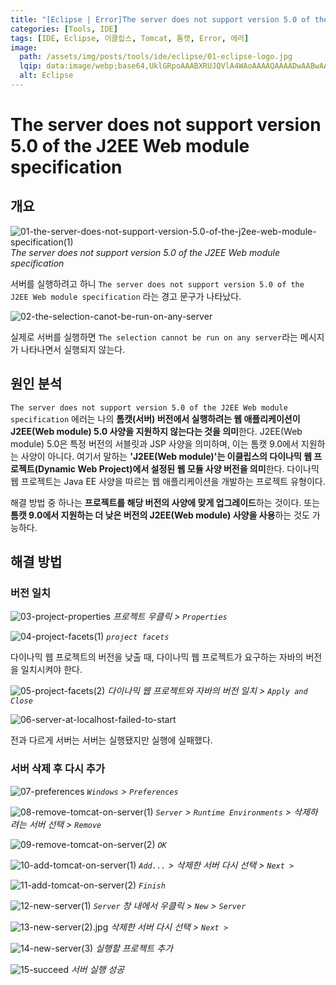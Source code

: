```yaml
---
title: "[Eclipse | Error]The server does not support version 5.0 of the J2EE Web module specification"
categories: [Tools, IDE]
tags: [IDE, Eclipse, 이클립스, Tomcat, 톰캣, Error, 에러]
image:
  path: /assets/img/posts/tools/ide/eclipse/01-eclipse-logo.jpg
  lqip: data:image/webp;base64,UklGRpoAAABXRUJQVlA4WAoAAAAQAAAADwAABwAAQUxQSDIAAAARL0AmbZurmr57yyIiqE8oiG0bejIYEQTgqiDA9vqnsUSI6H+oAERp2HZ65qP/VIAWAFZQOCBCAAAA8AEAnQEqEAAIAAVAfCWkAALp8sF8rgRgAP7o9FDvMCkMde9PK7euH5M1m6VWoDXf2FkP3BqV0ZYbO6NA/VFIAAAA
  alt: Eclipse
---
```


# The server does not support version 5.0 of the J2EE Web module specification

## 개요

![01-the-server-does-not-support-version-5.0-of-the-j2ee-web-module-specification(1)](/assets/img/posts/tools/ide/eclipse/error/the-server-does-not-support-version-5.0-of-the-j2ee-web-module-specification/01-the-server-does-not-support-version-5.0-of-the-j2ee-web-module-specification(1).jpg)
*The server does not support version 5.0 of the J2EE Web module specification*

서버를 실행하려고 하니 `The server does not support version 5.0 of the J2EE Web module specification` 라는 경고 문구가 나타났다.

![02-the-selection-canot-be-run-on-any-server](/assets/img/posts/tools/ide/eclipse/error/the-server-does-not-support-version-5.0-of-the-j2ee-web-module-specification/02-the-selection-cannot-be-run-on-any-server.jpg)

실제로 서버를 실행하면 `The selection cannot be run on any server`라는 메시지가 나타나면서 실행되지 않는다.

## 원인 분석

`The server does not support version 5.0 of the J2EE Web module specification` 에러는 나의 **톰캣(서버) 버전에서 실행하려는 웹 애플리케이션이 J2EE(Web module) 5.0 사양을 지원하지 않는다는 것을 의미**한다. J2EE(Web module) 5.0은 특정 버전의 서블릿과 JSP 사양을 의미하며, 이는 톰캣 9.0에서 지원하는 사양이 아니다. 여기서 말하는 **'J2EE(Web module)'는 이클립스의 다이나믹 웹 프로젝트(Dynamic Web Project)에서 설정된 웹 모듈 사양 버전을 의미**한다. 다이나믹 웹 프로젝트는 Java EE 사양을 따르는 웹 애플리케이션을 개발하는 프로젝트 유형이다.

해결 방법 중 하나는 **프로젝트를 해당 버전의 사양에 맞게 업그레이드**하는 것이다. 또는 **톰캣 9.0에서 지원하는 더 낮은 버전의 J2EE(Web module) 사양을 사용**하는 것도 가능하다. 

## 해결 방법

### 버전 일치

![03-project-properties](/assets/img/posts/tools/ide/eclipse/error/the-server-does-not-support-version-5.0-of-the-j2ee-web-module-specification/03-project-properties.jpg)
*프로젝트 우클릭 > `Properties`*

![04-project-facets(1)](/assets/img/posts/tools/ide/eclipse/error/the-server-does-not-support-version-5.0-of-the-j2ee-web-module-specification/04-project-facets(1).jpg)
*`project facets`*

다이나믹 웹 프로젝트의 버전을 낮출 때, 다이나믹 웹 프로젝트가 요구하는 자바의 버전을 일치시켜야 한다.

![05-project-facets(2)](/assets/img/posts/tools/ide/eclipse/error/the-server-does-not-support-version-5.0-of-the-j2ee-web-module-specification/05-project-facets(2).jpg)
*다이나믹 웹 프로젝트와 자바의 버전 일치 > `Apply and Close`*

![06-server-at-localhost-failed-to-start](/assets/img/posts/tools/ide/eclipse/error/the-server-does-not-support-version-5.0-of-the-j2ee-web-module-specification/06-server-at-localhost-failed-to-start.jpg)

전과 다르게 서버는 서버는 실행됐지만 실행에 실패했다.

### 서버 삭제 후 다시 추가

![07-preferences](/assets/img/posts/tools/ide/eclipse/error/the-server-does-not-support-version-5.0-of-the-j2ee-web-module-specification/07-preferences.jpg)
*`Windows` > `Preferences`*

![08-remove-tomcat-on-server(1)](/assets/img/posts/tools/ide/eclipse/error/the-server-does-not-support-version-5.0-of-the-j2ee-web-module-specification/08-remove-tomcat-on-server(1).jpg)
*`Server` > `Runtime Environments` > 삭제하려는 서버 선택 > `Remove`*

![09-remove-tomcat-on-server(2)](/assets/img/posts/tools/ide/eclipse/error/the-server-does-not-support-version-5.0-of-the-j2ee-web-module-specification/09-remove-tomcat-on-server(2).jpg)
*`OK`*

![10-add-tomcat-on-server(1)](/assets/img/posts/tools/ide/eclipse/error/the-server-does-not-support-version-5.0-of-the-j2ee-web-module-specification/10-add-tomcat-on-server(1).jpg)
*`Add...` > 삭제한 서버 다시 선택 > `Next >`*

![11-add-tomcat-on-server(2)](/assets/img/posts/tools/ide/eclipse/error/the-server-does-not-support-version-5.0-of-the-j2ee-web-module-specification/11-add-tomcat-on-server(2).jpg)
*`Finish`*

![12-new-server(1)](/assets/img/posts/tools/ide/eclipse/error/the-server-does-not-support-version-5.0-of-the-j2ee-web-module-specification/12-new-server(1).jpg)
*`Server` 창 내에서 우클릭 > `New` > `Server`*

![13-new-server(2).jpg](/assets/img/posts/tools/ide/eclipse/error/the-server-does-not-support-version-5.0-of-the-j2ee-web-module-specification/13-new-server(2).jpg)
*삭제한 서버 다시 선택 > `Next >`*

![14-new-server(3)](/assets/img/posts/tools/ide/eclipse/error/the-server-does-not-support-version-5.0-of-the-j2ee-web-module-specification/14-new-server(3).jpg)
*실행할 프로젝트 추가*

![15-succeed](/assets/img/posts/tools/ide/eclipse/error/the-server-does-not-support-version-5.0-of-the-j2ee-web-module-specification/15-succeed.jpg)
*서버 실행 성공*
